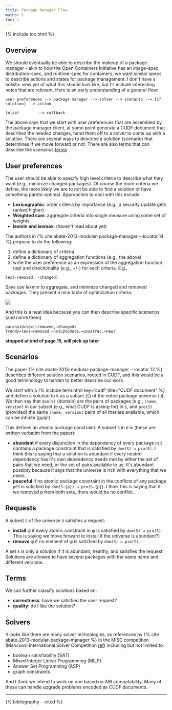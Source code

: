 ```yaml
---
title: Package Manager Flow
maths: 1
toc: 1
---
```


{% include toc.html %}

## Overview

We should eventually be able to describe the makeup of a package manager - akin to how the
Open Containers Initiative has an image-spec, distribution-spec, and runtime-spec for containers,
we want similar specs to describe actions and states for package management. I don't have a holistic view yet
of what this should look like, but I'll include interesting notes that are relevant.
Here is an early understanding of a general flow:

```
user preferences --> package manager --> solver --> scenario --> [if solution] --> action
                                                                 [else]        --> rollback
```
The above says that we start with user preferences that are assembled by the package manager client,
at some point generate a CUDF document that describes the needed changes, hand them off to a solver to come up
with a solution. There are several ways to describe a solution (scenario) that determines
if we move forward or not. There are also terms that can describe the scenarios [terms](#terms)

## User preferences

The user should be able to specify high level criteria to describe what they want (e.g., minimize changed packages).
Of course the more criteria we define, the more likely we are to not be able to find a solution or
have something pareto-optimal. Approaches to deal with this include:

 - **Lexicographic**: order criteria by importance (e.g., a security update gets ranked higher)
 - **Weighted sum**: aggregate criteria into single measure using some set of weights
 - **lexmin and lexmax**: (haven't read about yet)

The authors in {% cite abate-2013-modular-package-manager --locator 14 %} propose to do the following:

1. define a dictionary of criteria
2. define a dictionary of aggregation functions (e.g., the above)
3. write the user preference as an expression of the aggregation function (op) and directionality (e.g., +/-) for each criteria. E.g.,

```
lex(-removed, -changed)
```

Says use lexmin to aggregate, and minimize changed and removed packages. They present a nice table of
optimization criteria:

<img src="{{ site.baseurl }}/assets/img/notes/table-1-optimization-criteria-abate-2013.png">

And this is a neat idea because you can then describe specific scenarios (and name them)

```
paranoid=lex(−removed,−changed)
trendy=lex(−removed,−notuptodate,−unsatrec,−new)
```

**stopped at end of page 15, will pick up later**

## Scenarios

The paper {% cite abate-2013-modular-package-manager --locator 12 %} describes different solution scenarios,
rooted in CUDF, and this would be a good terminology to harden to better describe our work.

We start with a {% include term.html key='cudf' title="CUDF document" %} and define a solution to it 
as a subset (`S`) of the entire package universe (`U`). We then say that `dom(S)` (domain) are the pairs
of packages (e.g., `(name, version)` in our subset (e.g., what CUDF is asking for) in  `S`, and `pro(S)` (provided)
the same `(name, version)` pairs of all that are available, which can be infinite (gulp!).

This defines an atomic package constraint. A subset `S` in `U` is (these are written verbatim from the paper):

 - **abundant** if every disjunction in the dependency of every package in `S` contains a package constraint that is satisfied by `dom(S) ∪ pro(S)`. I think this is saying that a solution is abundant if every nested dependency has it's own dependency needs met by either the set of pairs that we need, or the set of pairs available to us. It's abundant possibly because it says that the universe is rich with everything that we need.
 - **peaceful** if no atomic package constraint in the conflicts of any package `p∈S` is satisfied by `dom(S−{p}) ∪ pro(S−{p}`). I think this is saying that if we removed p from both sets, there would be no conflict.

## Requests

A subest `S` of the universe `U` satisfies a request:

 - **install** φ if every atomic constraint in φ is satisfied by `dom(S) ∪ pro(S)`. This is saying we move forward to install if the universe is abundant?)
 - **remove** φ if no element of φ is satisfied by `dom(S) ∪ pro(S)`.

A set `S` is only a solution if it is abundant, healthy, and satisfies the request.
Solutions are allowed to have several packages with the same name and different versions.

## Terms

We can further classify solutions based on:

 - **correctness**: have we satisfied the user request?
 - **quality**: do I like the solution?


## Solvers

It looks like there are many solver technologies, as references by {% cite abate-2013-modular-package-manager %} in the MISC competition (Mancoosi International Solver Competition [ref](https://www.mancoosi.org/misc/)) including but not limited to:

 - boolean satisfiability (SAT)
 - Mixed Integer Linear Programming (MILP)
 - Answer Set Programming (ASP)
 - graph constraints

And I think we intend to work on one based on ABI compatability. Many of these can handle upgrade problems encoded as CUDF documents.
<hr>

{% bibliography --cited %}
